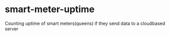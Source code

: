 # smart-meter-uptime
Counting uptime of smart meters(queens) if they send data to a cloudbased server
